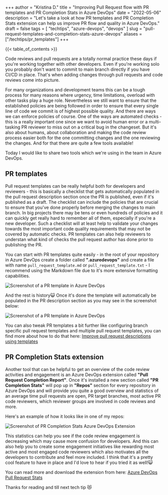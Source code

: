 +++
author = "Kristina D."
title = "Improving Pull Request flow with PR templates and PR Completion Stats in Azure DevOps"
date = "2022-05-06"
description = "Let's take a look at how PR templates and PR Completion Stats extension can help us improve PR flow and quality in Azure DevOps."
draft = false
tags = [
    "techtips",
    "azure-devops",
    "devops"
]
slug = "pull-request-templates-and-completion-stats-azure-devops"
aliases = ["/techtips/pr_templates"]
+++

{{< table_of_contents >}}

Code reviews and pull requests are a totally normal practice these days if you\'re working together with other developers. Even if you\'re working solo you probably don\'t want to commit to main branch directly if you have CI/CD in place. That\'s when adding changes through pull requests and code reviews come into picture.

For many organizations and development teams this can be a tough process for many reasons where urgency, time limitations, overload with other tasks play a huge role. Nevertheless we still want to ensure that the established policies are being followed in order to ensure that every single line of code we commit is of highest possible quality. And there are ways we can enforce policies of course. One of the ways are automated checks - this is a really important one since we want to avoid human error or a multi-tasking PR reviewer to miss out on a critical bug in the changeset. But it\'s also about humans, about collaboration and making the code review process easier both for the one committing changes and the one reviewing the changes. And for that there are quite a few tools available!

Today I would like to share two tools which we\'re using in the team in Azure DevOps.

## PR templates

Pull request templates can be really helpful both for developers and reviewers - this is basically a checklist that gets automatically populated in the pull request description section once the PR is published, even if it\'s published as a draft. The checklist can include the policies that are crucial to ensure that you\'ve done properly before merging the changes to main branch. In big projects there may be tens or even hundreds of policies and it can quickly get really hard to remember all of them, especially if you\'re a new developer. Such a checklist will at least help to validate your changes towards the most important code quality requirements that may not be covered by automatic checks. PR templates can also help reviewers to understan what kind of checks the pull request author has done prior to publishing the PR.

You can start with PR templates quite easily - in the root of your repository in Azure DevOps create a folder called **\".azuredevops\"** and create a file with name ```pull_request_template.md``` or ```pull_request_template.txt``` - I recommend using the Markdown file due to it\'s more extensive formatting capabilities.

![Screenshot of a PR template in Azure DevOps](../../images/tech_tips/pr_template.png)

And the rest is history😺 Once it\'s done the template will automatically be populated in the PR description section as you may see in the screenshot below:

![Screenshot of a PR template in Azure DevOps](../../images/tech_tips/pr_template_appended.png)

You can also tweak PR templates a bit further like configuring branch specific pull request templates and multiple pull request templates, you can find more about how to do that here: [Improve pull request descriptions using templates](https://docs.microsoft.com/en-us/azure/devops/repos/git/pull-request-templates?view=azure-devops)

## PR Completion Stats extension

Another tool that can be helpful to get an overview of the code review activities and engagement is an Azure DevOps extension called **\"Pull Request Completion Report\"**. Once it\'s installed a new section called **\"PR Completion Stats\"** will pop up in **\"Repos\"** section for every repository in Azure DevOps and will provide you quite a good overview and statistics of  an average time pull requests are open, PR target branches, most active PR code reviewers, which reviewer groups are involved in code reviews and more.

Here\'s an example of how it looks like in one of my repos:

![Screenshot of PR Completion Stats Azure DevOps Extension](../../images/tech_tips/pr_completion_stats.png)

This statistics can help you see if the code review engagement is decreasing which may cause more confusion for developers. And this can also help you to create some engagement initiatives like rewarding most active and most engaged code reviewers which also motivates all the developers to contribute and feel more included. I think that it\'s a pretty cool feature to have in place and I\'d love to hear if you tried it as well!😺

You can read more and download the extension from here: [Azure DevOps Pull Request Stats](https://marketplace.visualstudio.com/items?itemName=OneLuckiDev.prApprovalReport&targetId=e3cecb71-ee13-46d0-9133-2125fd4f4018&utm_source=vstsproduct&utm_medium=ExtHubManageList)

Thanks for reading and till next tech tip 😻

